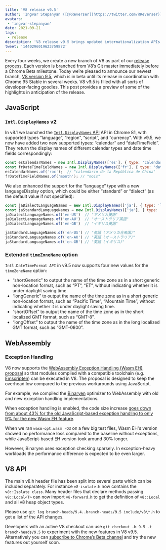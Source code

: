 ```yaml
---
title: 'V8 release v9.5'
author: 'Ingvar Stepanyan ([@RReverser](https://twitter.com/RReverser))'
avatars:
 - 'ingvar-stepanyan'
date: 2021-09-21
tags:
 - release
description: 'V8 release v9.5 brings updated internationalization APIs and WebAssembly exception handling support.'
tweet: '1440296019623759872'
---
```

Every four weeks, we create a new branch of V8 as part of our [release process](https://v8.dev/docs/release-process). Each version is branched from V8’s Git master immediately before a Chrome Beta milestone. Today we’re pleased to announce our newest branch, [V8 version 9.5](https://chromium.googlesource.com/v8/v8.git/+log/branch-heads/9.5), which is in beta until its release in coordination with Chrome 95 Stable in several weeks. V8 v9.5 is filled with all sorts of developer-facing goodies. This post provides a preview of some of the highlights in anticipation of the release.

## JavaScript

### `Intl.DisplayNames` v2

In v8.1 we launched the [`Intl.DisplayNames` API](https://v8.dev/features/intl-displaynames) API in Chrome 81, with supported types “language”, “region”, “script”, and “currency”. With v9.5, we now have added two new supported types: “calendar” and “dateTimeField”. They return the display names of different calendar types and date time fields correspondingly:

```js
const esCalendarNames = new Intl.DisplayNames(['es'], { type: 'calendar' });
const frDateTimeFieldNames = new Intl.DisplayNames(['fr'], { type: 'dateTimeField' });
esCalendarNames.of('roc');  // "calendario de la República de China"
frDateTimeFieldNames.of('month'); // "mois"
```

We also enhanced the support for the “language” type with a new languageDisplay option, which could be either “standard” or “dialect” (as the default value if not specified):

```js
const jaDialectLanguageNames = new Intl.DisplayNames(['ja'], { type: 'language' });
const jaStandardLanguageNames = new Intl.DisplayNames(['ja'], { type: 'language' , languageDisplay: 'standard'});
jaDialectLanguageNames.of('en-US')  // "アメリカ英語"
jaDialectLanguageNames.of('en-AU')  // "オーストラリア英語"
jaDialectLanguageNames.of('en-GB')  // "イギリス英語"

jaStandardLanguageNames.of('en-US') // "英語 (アメリカ合衆国)"
jaStandardLanguageNames.of('en-AU') // "英語 (オーストラリア)"
jaStandardLanguageNames.of('en-GB') // "英語 (イギリス)"
```

### Extended `timeZoneName` option

`Intl.DateTimeFormat API` in v9.5 now supports four new values for the `timeZoneName` option:

- “shortGeneric” to output the name of the time zone as in a short generic non-location format, such as “PT”, “ET”,  without indicating whether it is under daylight saving time.
- “longGeneric” to output the name of the time zone as in a short generic non-location format, such as “Pacific Time”, “Mountain Time”, without indicating whether it is under daylight saving time.
- “shortOffset” to output the name of the time zone as in the short localized GMT format, such as “GMT-8”.
- “longOffset” to output the name of the time zone as in the long localized GMT format, such as “GMT-0800”.

## WebAssembly

### Exception Handling

V8 now supports the [WebAssembly Exception Handling (Wasm EH) proposal](https://github.com/WebAssembly/exception-handling/blob/master/proposals/exception-handling/Exceptions.md) so that modules compiled with a compatible toolchain (e.g. [Emscripten](https://emscripten.org/docs/porting/exceptions.html)) can be executed in V8. The proposal is designed to keep the overhead low compared to the previous workarounds using JavaScript.

For example, we compiled the [Binaryen](https://github.com/WebAssembly/binaryen/) optimizer to WebAssembly with old and new exception handling implementations.

When exception handling is enabled, the code size increase [goes down from about 43% for the old JavaScript-based exception handling to only 9% for the new Wasm EH feature](https://github.com/WebAssembly/exception-handling/issues/20#issuecomment-919716209).

When we ran `wasm-opt.wasm -O3` on a few big test files, Wasm EH's version showed no performance loss compared to the baseline without exceptions, while JavaScript-based EH version took around 30% longer.

However, Binaryen uses exception checking sparsely. In exception-heavy workloads the performance difference is expected to be even larger.

## V8 API

The main v8.h header file has been split into several parts which can be included separately. For instance `v8-isolate.h` now contains the `v8::Isolate class`. Many header files that declare methods passing `v8::Local<T>` can now import `v8-forward.h` to get the definition of `v8::Local` and all v8 heap object types.

Please use `git log branch-heads/9.4..branch-heads/9.5 include/v8\*.h` to get a list of the API changes.

Developers with an active V8 checkout can use `git checkout -b 9.5 -t branch-heads/9.5` to experiment with the new features in V8 v9.5. Alternatively you can [subscribe to Chrome’s Beta channel](https://www.google.com/chrome/browser/beta.html) and try the new features out yourself soon.
